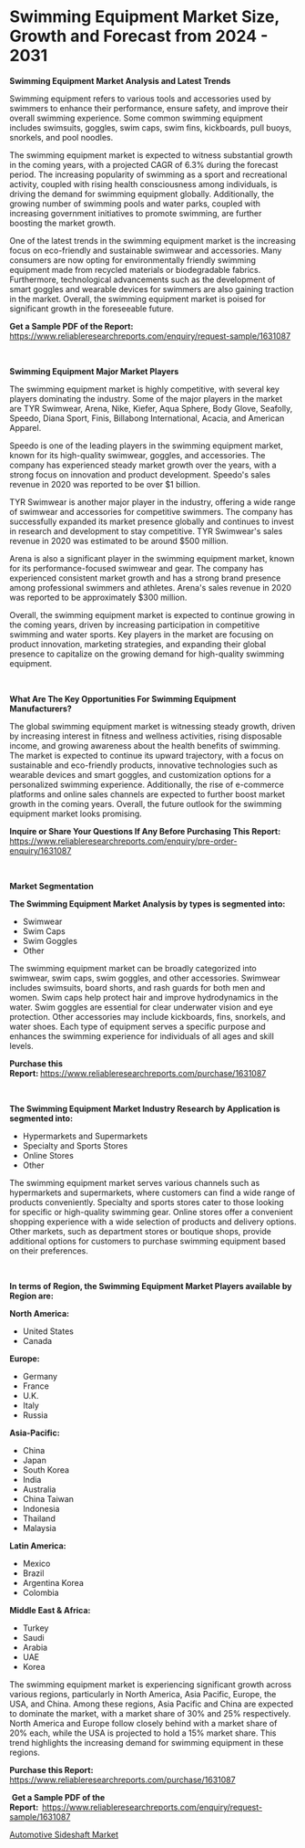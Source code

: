 <p><h1>Swimming Equipment Market Size, Growth and Forecast from 2024 - 2031</h1></p><p><strong>Swimming Equipment Market Analysis and Latest Trends</strong></p>
<p><p>Swimming equipment refers to various tools and accessories used by swimmers to enhance their performance, ensure safety, and improve their overall swimming experience. Some common swimming equipment includes swimsuits, goggles, swim caps, swim fins, kickboards, pull buoys, snorkels, and pool noodles.</p><p>The swimming equipment market is expected to witness substantial growth in the coming years, with a projected CAGR of 6.3% during the forecast period. The increasing popularity of swimming as a sport and recreational activity, coupled with rising health consciousness among individuals, is driving the demand for swimming equipment globally. Additionally, the growing number of swimming pools and water parks, coupled with increasing government initiatives to promote swimming, are further boosting the market growth.</p><p>One of the latest trends in the swimming equipment market is the increasing focus on eco-friendly and sustainable swimwear and accessories. Many consumers are now opting for environmentally friendly swimming equipment made from recycled materials or biodegradable fabrics. Furthermore, technological advancements such as the development of smart goggles and wearable devices for swimmers are also gaining traction in the market. Overall, the swimming equipment market is poised for significant growth in the foreseeable future.</p></p>
<p><strong>Get a Sample PDF of the Report:&nbsp;</strong> <a href="https://www.reliableresearchreports.com/enquiry/request-sample/1631087">https://www.reliableresearchreports.com/enquiry/request-sample/1631087</a></p>
<p>&nbsp;</p>
<p><strong>Swimming Equipment Major Market Players</strong></p>
<p><p>The swimming equipment market is highly competitive, with several key players dominating the industry. Some of the major players in the market are TYR Swimwear, Arena, Nike, Kiefer, Aqua Sphere, Body Glove, Seafolly, Speedo, Diana Sport, Finis, Billabong International, Acacia, and American Apparel.</p><p>Speedo is one of the leading players in the swimming equipment market, known for its high-quality swimwear, goggles, and accessories. The company has experienced steady market growth over the years, with a strong focus on innovation and product development. Speedo's sales revenue in 2020 was reported to be over $1 billion.</p><p>TYR Swimwear is another major player in the industry, offering a wide range of swimwear and accessories for competitive swimmers. The company has successfully expanded its market presence globally and continues to invest in research and development to stay competitive. TYR Swimwear's sales revenue in 2020 was estimated to be around $500 million.</p><p>Arena is also a significant player in the swimming equipment market, known for its performance-focused swimwear and gear. The company has experienced consistent market growth and has a strong brand presence among professional swimmers and athletes. Arena's sales revenue in 2020 was reported to be approximately $300 million.</p><p>Overall, the swimming equipment market is expected to continue growing in the coming years, driven by increasing participation in competitive swimming and water sports. Key players in the market are focusing on product innovation, marketing strategies, and expanding their global presence to capitalize on the growing demand for high-quality swimming equipment.</p></p>
<p>&nbsp;</p>
<p><strong>What Are The Key Opportunities For Swimming Equipment Manufacturers?</strong></p>
<p><p>The global swimming equipment market is witnessing steady growth, driven by increasing interest in fitness and wellness activities, rising disposable income, and growing awareness about the health benefits of swimming. The market is expected to continue its upward trajectory, with a focus on sustainable and eco-friendly products, innovative technologies such as wearable devices and smart goggles, and customization options for a personalized swimming experience. Additionally, the rise of e-commerce platforms and online sales channels are expected to further boost market growth in the coming years. Overall, the future outlook for the swimming equipment market looks promising.</p></p>
<p><strong>Inquire or Share Your Questions If Any Before Purchasing This Report:</strong> <a href="https://www.reliableresearchreports.com/enquiry/pre-order-enquiry/1631087">https://www.reliableresearchreports.com/enquiry/pre-order-enquiry/1631087</a></p>
<p>&nbsp;</p>
<p><strong>Market Segmentation</strong></p>
<p><strong>The Swimming Equipment Market Analysis by types is segmented into:</strong></p>
<p><ul><li>Swimwear</li><li>Swim Caps</li><li>Swim Goggles</li><li>Other</li></ul></p>
<p><p>The swimming equipment market can be broadly categorized into swimwear, swim caps, swim goggles, and other accessories. Swimwear includes swimsuits, board shorts, and rash guards for both men and women. Swim caps help protect hair and improve hydrodynamics in the water. Swim goggles are essential for clear underwater vision and eye protection. Other accessories may include kickboards, fins, snorkels, and water shoes. Each type of equipment serves a specific purpose and enhances the swimming experience for individuals of all ages and skill levels.</p></p>
<p><strong>Purchase this Report:&nbsp;</strong><a href="https://www.reliableresearchreports.com/purchase/1631087">https://www.reliableresearchreports.com/purchase/1631087</a></p>
<p>&nbsp;</p>
<p><strong>The Swimming Equipment Market Industry Research by Application is segmented into:</strong></p>
<p><ul><li>Hypermarkets and Supermarkets</li><li>Specialty and Sports Stores</li><li>Online Stores</li><li>Other</li></ul></p>
<p><p>The swimming equipment market serves various channels such as hypermarkets and supermarkets, where customers can find a wide range of products conveniently. Specialty and sports stores cater to those looking for specific or high-quality swimming gear. Online stores offer a convenient shopping experience with a wide selection of products and delivery options. Other markets, such as department stores or boutique shops, provide additional options for customers to purchase swimming equipment based on their preferences.</p></p>
<p>&nbsp;</p>
<p><strong>In terms of Region, the Swimming Equipment Market Players available by Region are:</strong></p>
<p>
    <p> <strong> North America: </strong>
        <ul>
            <li>United States</li>
            <li>Canada</li>
        </ul>
        </p> 
    <p> <strong> Europe: </strong>
        <ul>
            <li>Germany</li>
            <li>France</li>
            <li>U.K.</li>
            <li>Italy</li>
            <li>Russia</li>
        </ul>
        </p> 
    <p> <strong> Asia-Pacific: </strong>
        <ul>
            <li>China</li>
            <li>Japan</li>
            <li>South Korea</li>
            <li>India</li>
            <li>Australia</li>
            <li>China Taiwan</li>
            <li>Indonesia</li>
            <li>Thailand</li>
            <li>Malaysia</li>
        </ul>
        </p> 
    <p> <strong> Latin America: </strong>
        <ul>
            <li>Mexico</li>
            <li>Brazil</li>
            <li>Argentina Korea</li>
            <li>Colombia</li>
        </ul>
        </p> 
    <p> <strong> Middle East & Africa: </strong>
        <ul>
            <li>Turkey</li>
            <li>Saudi</li>
            <li>Arabia</li>
            <li>UAE</li>
            <li>Korea</li>
        </ul>
    </p>
    </p>
<p><p>The swimming equipment market is experiencing significant growth across various regions, particularly in North America, Asia Pacific, Europe, the USA, and China. Among these regions, Asia Pacific and China are expected to dominate the market, with a market share of 30% and 25% respectively. North America and Europe follow closely behind with a market share of 20% each, while the USA is projected to hold a 15% market share. This trend highlights the increasing demand for swimming equipment in these regions.</p></p>
<p><strong>Purchase this Report: </strong><a href="https://www.reliableresearchreports.com/purchase/1631087">https://www.reliableresearchreports.com/purchase/1631087</a></p>
<p>&nbsp;<strong>Get a Sample PDF of the Report:&nbsp;&nbsp;</strong><a href="https://www.reliableresearchreports.com/enquiry/request-sample/1631087">https://www.reliableresearchreports.com/enquiry/request-sample/1631087</a></p>
<p><strong></strong></p>
<p><p><a href="https://eight-handstand-8fb.notion.site/Automotive-Sideshaft-Market-Analysis-Examines-its-Scope-on-Growth-Opportunities-and-Forecasted-Tren-87f6efe41b264f4f810b1e0da140660d">Automotive Sideshaft Market</a></p></p>